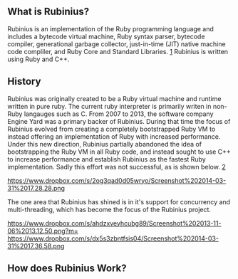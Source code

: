 ## What is Rubinius?
Rubinius is an implementation of the Ruby programming language and includes a bytecode virtual machine, Ruby syntax parser, bytecode compiler, generational garbage collector, just-in-time (JIT) native machine code compliler, and Ruby Core and Standard Libraries. [1](http://rubini.us/doc) Rubinius is written using Ruby and C++.

## History
Rubinius was originally created to be a Ruby virtual machine and runtime written in pure ruby. The current ruby interpreter is primarily writen in non-Ruby langauges such as C. From 2007 to 2013, the software company Engine Yard was a primary backer of Rubinius. During that time the focus of Rubinius evolved from creating a completely  bootstrapped Ruby VM to instead offering an implementation of Ruby with increased performance. Under this new direction, Rubinius partially abandoned the idea of bootstrapping the Ruby VM in all Ruby code, and instead sought to use C++ to increase performance and establish Rubinius as the fastest Ruby implementation. Sadly this effort was not successful, as is shown below. [2](http://programmingzen.com/2010/07/19/the-great-ruby-shootout-july-2010/)

https://www.dropbox.com/s/2og3qad0d05wryo/Screenshot%202014-03-31%2017.28.28.png

The one area that Rubinius has shined is in it's support for concurrency and multi-threading, which has become the focus of the Rubinius project. 

https://www.dropbox.com/s/ahdzxveyhcubg89/Screenshot%202013-11-06%2013.12.50.png?m=
https://www.dropbox.com/s/dx5s3zbntfsis04/Screenshot%202014-03-31%2017.36.58.png

## How does Rubinius Work?

